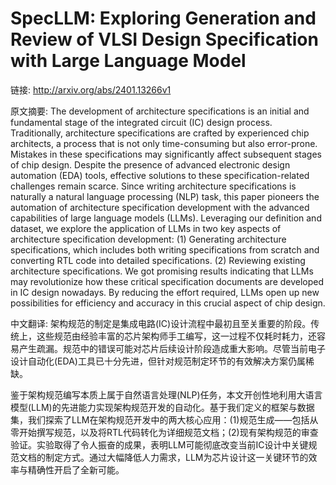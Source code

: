 # SpecLLM: Exploring Generation and Review of VLSI Design Specification with Large Language Model

链接: http://arxiv.org/abs/2401.13266v1

原文摘要:
The development of architecture specifications is an initial and fundamental
stage of the integrated circuit (IC) design process. Traditionally,
architecture specifications are crafted by experienced chip architects, a
process that is not only time-consuming but also error-prone. Mistakes in these
specifications may significantly affect subsequent stages of chip design.
Despite the presence of advanced electronic design automation (EDA) tools,
effective solutions to these specification-related challenges remain scarce.
Since writing architecture specifications is naturally a natural language
processing (NLP) task, this paper pioneers the automation of architecture
specification development with the advanced capabilities of large language
models (LLMs). Leveraging our definition and dataset, we explore the
application of LLMs in two key aspects of architecture specification
development: (1) Generating architecture specifications, which includes both
writing specifications from scratch and converting RTL code into detailed
specifications. (2) Reviewing existing architecture specifications. We got
promising results indicating that LLMs may revolutionize how these critical
specification documents are developed in IC design nowadays. By reducing the
effort required, LLMs open up new possibilities for efficiency and accuracy in
this crucial aspect of chip design.

中文翻译:
架构规范的制定是集成电路(IC)设计流程中最初且至关重要的阶段。传统上，这些规范由经验丰富的芯片架构师手工编写，这一过程不仅耗时耗力，还容易产生疏漏。规范中的错误可能对芯片后续设计阶段造成重大影响。尽管当前电子设计自动化(EDA)工具已十分先进，但针对规范制定环节的有效解决方案仍属稀缺。

鉴于架构规范编写本质上属于自然语言处理(NLP)任务，本文开创性地利用大语言模型(LLM)的先进能力实现架构规范开发的自动化。基于我们定义的框架与数据集，我们探索了LLM在架构规范开发中的两大核心应用：(1)规范生成——包括从零开始撰写规范，以及将RTL代码转化为详细规范文档；(2)现有架构规范的审查验证。实验取得了令人振奋的成果，表明LLM可能彻底改变当前IC设计中关键规范文档的制定方式。通过大幅降低人力需求，LLM为芯片设计这一关键环节的效率与精确性开启了全新可能。

